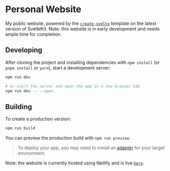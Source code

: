 # Personal Website

My public website, powered by the [`create-svelte`](https://github.com/sveltejs/kit/tree/master/packages/create-svelte) template on the latest version of SvelteKit. Note: this website is in early development and needs ample time for completion.

## Developing

After cloning the project and installing dependencies with `npm install` (or `pnpm install` or `yarn`), start a development server:

```bash
npm run dev

# or start the server and open the app in a new browser tab
npm run dev -- --open
```

## Building

To create a production version:

```bash
npm run build
```

You can preview the production build with `npm run preview`.

> To deploy your app, you may need to install an [adapter](https://kit.svelte.dev/docs/adapters) for your target environment.

Note: the website is currently hosted using Netlify and is live [`here`](https://safeer.tech).
